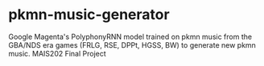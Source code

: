 # pkmn-music-generator
Google Magenta's PolyphonyRNN model trained on pkmn music from the GBA/NDS era games (FRLG, RSE, DPPt, HGSS, BW) to generate new pkmn music. MAIS202 Final Project
